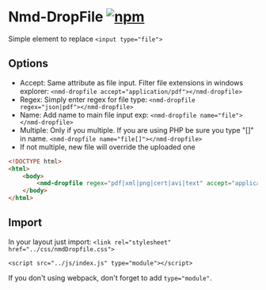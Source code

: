 # Nmd-DropFile [![npm](https://img.shields.io/npm/v/nmd-filedrop?style=for-the-badge)](https://www.npmjs.com/package/nmd-filedrop)

Simple element to replace `<input type="file">`

## Options 
- Accept: Same attribute as file input. Filter file extensions in windows explorer: `<nmd-dropfile accept="application/pdf"></nmd-dropfile>`
- Regex: Simply enter regex for file type: `<nmd-dropfile regex="json|pdf"></nmd-dropfile>`
- Name: Add name to main file input exp: `<nmd-dropfile name="file"></nmd-dropfile>`
- Multiple: Only if you multiple. If you are using PHP be sure you type "[]" in name. `<nmd-dropfile name="file[]"></nmd-dropfile>`
- If not multiple, new file will override the uploaded one

```html
<!DOCTYPE html>
<html>
	<body>
		<nmd-dropfile regex="pdf|xml|png|cert|avi|text" accept="application/pdf" multiple></nmd-dropfile>
	</body>
</html>
```
## Import
In your layout just import: 
`<link rel="stylesheet" href="../css/nmdDropfile.css">`

`<script src="../js/index.js" type="module"></script>`

If you don't using webpack, don't forget to add `type="module"`.
